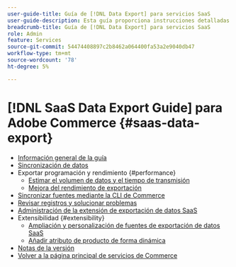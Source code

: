 ```yaml
---
user-guide-title: Guía de [!DNL Data Export] para servicios SaaS
user-guide-description: Esta guía proporciona instrucciones detalladas para usar la extensión  [!DNL Data Export] para los servicios SaaS de Adobe Commerce.
breadcrumb-title: Guía de [!DNL Data Export] para servicios SaaS
role: Admin
feature: Services
source-git-commit: 54474408897c2b8462a064400fa53a2e9040db47
workflow-type: tm+mt
source-wordcount: '78'
ht-degree: 5%

---
```


# [!DNL SaaS Data Export Guide] para Adobe Commerce {#saas-data-export}

- [Información general de la guía](overview.md)
- [Sincronización de datos](data-synchronization.md)
- Exportar programación y rendimiento {#performance}
   - [Estimar el volumen de datos y el tiempo de transmisión](estimate-data-volume-sync-time.md)
   - [Mejora del rendimiento de exportación](customize-export-processing.md)
- [Sincronizar fuentes mediante la CLI de Commerce](data-export-cli-commands.md)
- [Revisar registros y solucionar problemas](troubleshooting-logging.md)
- [Administración de la extensión de exportación de datos SaaS](manage-extension.md)
- Extensibilidad {#extensibility}
   - [Ampliación y personalización de fuentes de exportación de datos SaaS](extensibility-and-customizations.md)
   - [Añadir atributo de producto de forma dinámica](add-attribute-dynamically.md)
- [Notas de la versión](release-notes.md)
- [Volver a la página principal de servicios de Commerce](https://experienceleague.adobe.com/docs/commerce/user-guides/home.html?lang=es)
